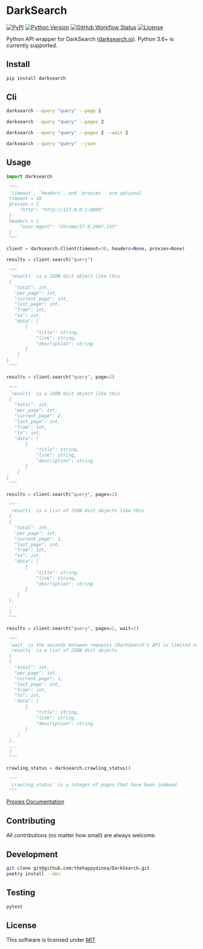 # DarkSearch

[![PyPI](https://img.shields.io/pypi/v/darksearch?color=orange&logo=pypi&logoColor=orange)](https://pypi.org/project/darksearch/)
[![Python Version](https://img.shields.io/badge/python-3.6%2B-blue?logo=python)](https://www.python.org/downloads/)
[![GitHub Workflow Status](https://img.shields.io/github/workflow/status/thehappydinoa/DarkSearch/test?label=tests)](https://github.com/thehappydinoa/DarkSearch/actions)
[![License](https://img.shields.io/github/license/thehappydinoa/DarkSearch)](LICENSE)

Python API wrapper for DarkSearch ([darksearch.io](https://darksearch.io/)). Python 3.6+ is currently supported.

## Install

```bash
pip install darksearch
```

## Cli

```bash
darksearch --query "query" --page 1

darksearch --query "query" --pages 2

darksearch --query "query" --pages 2 --wait 2

darksearch --query "query" --json
```

## Usage

```python
import darksearch

 """
 `timeout`, `headers`, and `proxies`  are optional
 timeout = 10
 proxies = {
     "http": "http://127.0.0.1:8080"
 }
 headers = {
     "User-Agent": "Chrome/57.0.2987.133"
 }
 """

client = darksearch.Client(timeout=30, headers=None, proxies=None)

results = client.search("query")

 """
 `results` is a JSON dict object like this
 {
   "total": int,
   "per_page": int,
   "current_page": int,
   "last_page": int,
   "from": int,
   "to": int,
   "data": [
       {
           "title": string,
           "link": string,
           "description": string
       }
    ]
}
 """

results = client.search("query", page=2)

 """
 `results` is a JSON dict object like this
 {
   "total": int,
   "per_page": int,
   "current_page": 2,
   "last_page": int,
   "from": int,
   "to": int,
   "data": [
       {
           "title": string,
           "link": string,
           "description": string
       }
    ]
}
 """

results = client.search("query", pages=2)

 """
 `results` is a list of JSON dict objects like this
 [
 {
   "total": int,
   "per_page": int,
   "current_page": 1,
   "last_page": int,
   "from": int,
   "to": int,
   "data": [
       {
           "title": string,
           "link": string,
           "description": string
       }
    ]
 },
 ...
 ]
 """

results = client.search("query", pages=2, wait=2)

 """
 `wait` is the seconds between requests (DarkSearch's API is limited to 30 requests per minute.)
 `results` is a list of JSON dict objects
 [
 {
   "total": int,
   "per_page": int,
   "current_page": 1,
   "last_page": int,
   "from": int,
   "to": int,
   "data": [
       {
           "title": string,
           "link": string,
           "description": string
       }
    ]
 },
 ...
 ]
 """

crawling_status = darksearch.crawling_status()

 """
 `crawling_status` is a integer of pages that have been indexed
 """
```

[Proxies Documentation](https://requests.readthedocs.io/en/master/user/advanced/#proxies)

## Contributing

All contributions (no matter how small) are always welcome.

## Development

```bash
git clone git@github.com:thehappydinoa/DarkSearch.git
poetry install --dev
```

## Testing

```bash
pytest
```

## License

This software is licensed under [MIT](LICENSE)
